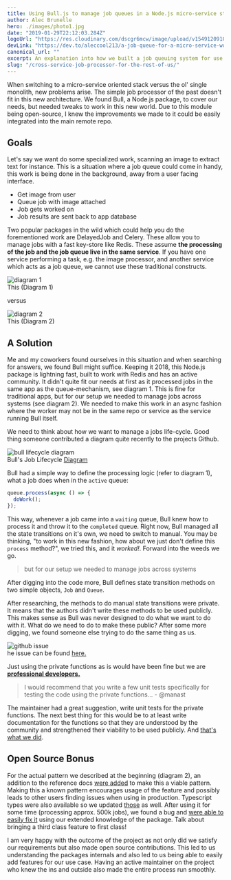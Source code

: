 ```yaml
---
title: Using Bull.js to manage job queues in a Node.js micro-service stack 🌎
author: Alec Brunelle
hero: ./images/photo1.jpg
date: "2019-01-29T22:12:03.284Z"
logoUrl: "https://res.cloudinary.com/dscgr6mcw/image/upload/v1549120910/bull-post/ski-mountain.jpg"
devLink: "https://dev.to/aleccool213/a-job-queue-for-a-micro-service-world--4b26"
canonical_url: ""
excerpt: An explanation into how we built a job queuing system for use in a micro-service context and how we contributed back our work along the way.
slug: "/cross-service-job-processor-for-the-rest-of-us/"
---
```


When switching to a micro-service oriented stack versus the ol' single monolith, new problems arise. The simple job processor of the past doesn't fit in this new architecture. We found Bull, a Node.js package, to cover our needs, but needed tweaks to work in this new world. Due to this module being open-source, I knew the improvements we made to it could be easily integrated into the main remote repo.

## Goals

Let's say we want do some specialized work, scanning an image to extract text for instance. This is a situation where a job queue could come in handy, this work is being done in the background, away from a user facing interface.

- Get image from user
- Queue job with image attached
- Job gets worked on
- Job results are sent back to app database

Two popular packages in the wild which could help you do the forementioned work are DelayedJob and Celery. These allow you to manage jobs with a fast key-store like Redis. These assume **the processing of the job and the job queue live in the same service**. If you have one service performing a task, e.g. the image processor, and another service which acts as a job queue, we cannot use these traditional constructs.

<div class="Image__Medium">
  <img src="./images/bull-1.png" alt="diagram 1"/>
  <figcaption>This (Diagram 1)</figcaption>
</div>

versus

<div class="Image__Medium">
  <img src="./images/bull-post2.png" alt="diagram 2"/>
  <figcaption>This (Diagram 2)</figcaption>
</div>

## A Solution

Me and my coworkers found ourselves in this situation and when searching for answers, we found Bull might suffice. Keeping it 2018, this Node.js package is lightning fast, built to work with Redis and has an active community. It didn't quite fit our needs at first as it processed jobs in the same app as the queue-mechanism, see diagram 1. This is fine for traditional apps, but for our setup we needed to manage jobs across systems (see diagram 2). We needed to make this work in an async fashion where the worker may not be in the same repo or service as the service running Bull itself.

We need to think about how we want to manage a jobs life-cycle. Good thing someone contributed a diagram quite recently to the projects Github.

<div class="Image__Medium">
  <img src="./images/job-lifecycle.png" alt="bull lifecycle diagram"/>
  <figcaption>Bull's Job Lifecycle <a href="https://github.com/OptimalBits/bull/blob/develop/docs/job-lifecycle.png" target="_blank">Diagram</a></figcaption>
</div>

Bull had a simple way to define the processing logic (refer to diagram 1), what a job does when in the `active` queue:

```javascript
queue.process(async () => {
  doWork();
});
```

This way, whenever a job came into a `waiting` queue, Bull knew how to process it and throw it to the `completed` queue. Right now, Bull managed all the state transitions on it's own, we need to switch to manual. You may be thinking, "to work in this new fashion, how about we just don't define this `process` method?", we tried this, and it _worked!_. Forward into the weeds we go.

> but for our setup we needed to manage jobs across systems

After digging into the code more, Bull defines state transition methods on two simple objects, `Job` and `Queue`.

After researching, the methods to do manual state transitions were private. It means that the authors didn't write these methods to be used publicly. This makes sense as Bull was never designed to do what we want to do with it. What do we need to do to make these public? After some more digging, we found someone else trying to do the same thing as us.

<div class="Image__Medium">
  <img src="./images/github-1.png" alt="github issue"/>
  <figcaption>he issue can be found <a href="https://github.com/OptimalBits/bull/issues/790" target="_blank">here.</a></figcaption>
</div>

Just using the private functions as is would have been fine but we are <a href="https://media.giphy.com/media/HoffxyN8ghVuw/giphy.gif" target="_blank">**professional developers.**</a>

> I would recommend that you write a few unit tests specifically for testing the code using the private functions... - @manast

The maintainer had a great suggestion, write unit tests for the private functions. The next best thing for this would be to at least write documentation for the functions so that they are understood by the community and strengthened their viability to be used publicly. And <a href="https://github.com/OptimalBits/bull/pull/1017/files#diff-d823dceb04482ab55e5004eebb53fc1cR182" target="_blank">that's what we did</a>.

## Open Source Bonus

For the actual pattern we described at the beginning (diagram 2), an addition to the reference docs <a href="https://github.com/OptimalBits/bull/pull/1017/files#diff-375fc823554b090375d9c47199cb5ee2R201" target="_blank">were added</a> to make this a viable pattern. Making this a known pattern encourages usage of the feature and possibly leads to other users finding issues when using in production. Typescript types were also available so we updated <a href="https://github.com/DefinitelyTyped/DefinitelyTyped/pull/27816" target="_blank">those</a> as well. After using it for some time (processing approx. 500k jobs), we found a bug and <a href="https://github.com/OptimalBits/bull/pull/1096" target="_blank">were able to easily fix it</a> using our extended knowledge of the package. Talk about bringing a third class feature to first class!

I am very happy with the outcome of the project as not only did we satisfy our requirements but also made open source contributions. This led to us understanding the packages internals and also led to us being able to easily add features for our use case. Having an active maintainer on the project who knew the ins and outside also made the entire process run smoothly.
